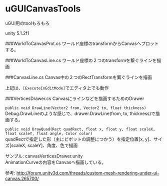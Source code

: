 # uGUICanvasTools
uGUI用のtoolもろもろ

unity 5.1.2f1

###WorldToCanvasProt.cs
ワールド座標のtransformからCanvasへプロットする。

###WorldToCanvasLine.cs
ワールド座標の２つのtransformを繋ぐラインを描画

###CanvasLine.cs
Canvas中の２つのRectTransformを繋ぐラインを描画

上記は、`[ExecuteInEditMode]`でエディタ上でも動作

###VerticesDrawer.cs
Canvasにラインなどを描画するためのDrawer  

`public void DrawLine(Vector2 from, Vector2 to, float thickness)`  
Debug.DrawLineのような感じで、drawer.DrawLine(from, to, thickness)で描画する。 

`public void DrawQuad(Rect quadRect, float x, float y, float scaleX, float scaleY, float angle, Color color)`  
quadRectで指定した形（主にピボットの調整につかう）を指定位置[x, y]、サイズ[scaleX, scaleY]、角度、色で描画

サンプル: canvasVerticesDrawer.unity  
AnimationCurveの内容をCanvasへ描画している。


参考: http://forum.unity3d.com/threads/custom-mesh-rendering-under-ui-canvas.265700/

